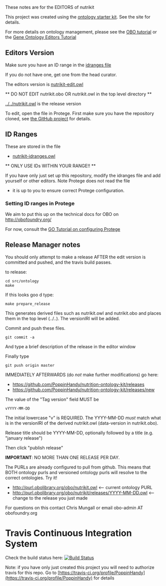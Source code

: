 These notes are for the EDITORS of nutrikit

This project was created using the [ontology starter kit](https://github.com/cmungall/ontology-starter-kit). See the site for details.

For more details on ontology management, please see the [OBO tutorial](https://github.com/jamesaoverton/obo-tutorial) or the [Gene Ontology Editors Tutorial](go-protege-tutorial.readthedocs.io)

## Editors Version

Make sure you have an ID range in the [idranges file](nutrikit-idranges.owl)

If you do not have one, get one from the head curator.

The editors version is [nutrikit-edit.owl](nutrikit-edit.owl)

** DO NOT EDIT nutrikit.obo OR nutrikit.owl in the top level directory **

[../../nutrikit.owl](../../nutrikit.owl) is the release version

To edit, open the file in Protege. First make sure you have the repository cloned, see [the GitHub project](https://github.com/PoppinHandy/nutrition-ontology-kit) for details.

## ID Ranges

These are stored in the file

 * [nutrikit-idranges.owl](nutrikit-idranges.owl)

** ONLY USE IDs WITHIN YOUR RANGE!! **

If you have only just set up this repository, modify the idranges file
and add yourself or other editors. Note Protege does not read the file
- it is up to you to ensure correct Protege configuration.


### Setting ID ranges in Protege

We aim to put this up on the technical docs for OBO on http://obofoundry.org/

For now, consult the [GO Tutorial on configuring Protege](http://go-protege-tutorial.readthedocs.io/en/latest/Entities.html#new-entities)


## Release Manager notes

You should only attempt to make a release AFTER the edit version is
committed and pushed, and the travis build passes.

to release:

    cd src/ontology
    make

If this looks goo
d type:

    make prepare_release

This generates derived files such as nutrikit.owl and nutrikit.obo and places
them in the top level (../..). The versionIRI will be added.

Commit and push these files.

    git commit -a

And type a brief description of the release in the editor window

Finally type

    git push origin master

IMMEDIATELY AFTERWARDS (do *not* make further modifications) go here:

 * https://github.com/PoppinHandy/nutrition-ontology-kit/releases
 * https://github.com/PoppinHandy/nutrition-ontology-kit/releases/new

The value of the "Tag version" field MUST be

    vYYYY-MM-DD

The initial lowercase "v" is REQUIRED. The YYYY-MM-DD *must* match
what is in the versionIRI of the derived nutrikit.owl (data-version in
nutrikit.obo).

Release title should be YYYY-MM-DD, optionally followed by a title (e.g. "january release")

Then click "publish release"

__IMPORTANT__: NO MORE THAN ONE RELEASE PER DAY.

The PURLs are already configured to pull from github. This means that
BOTH ontology purls and versioned ontology purls will resolve to the
correct ontologies. Try it!

 * http://purl.obolibrary.org/obo/nutrikit.owl <-- current ontology PURL
 * http://purl.obolibrary.org/obo/nutrikit/releases/YYYY-MM-DD.owl <-- change to the release you just made

For questions on this contact Chris Mungall or email obo-admin AT obofoundry.org

# Travis Continuous Integration System

Check the build status here: [![Build Status](https://travis-ci.org/PoppinHandy/nutrition-ontology-kit.svg?branch=master)](https://travis-ci.org/PoppinHandy/nutrition-ontology-kit)

Note: if you have only just created this project you will need to authorize travis for this repo. Go to [https://travis-ci.org/profile/PoppinHandy](https://travis-ci.org/profile/PoppinHandy) for details

